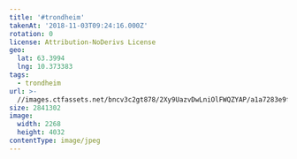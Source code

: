 ```yaml
---
title: '#trondheim'
takenAt: '2018-11-03T09:24:16.000Z'
rotation: 0
license: Attribution-NoDerivs License
geo:
  lat: 63.3994
  lng: 10.373383
tags:
  - trondheim
url: >-
  //images.ctfassets.net/bncv3c2gt878/2Xy9UazvDwLniOlFWQZYAP/a1a7283e9fc641c187affd3f49cf930d/trondheim_30761622397_o
size: 2841302
image:
  width: 2268
  height: 4032
contentType: image/jpeg
---
```


